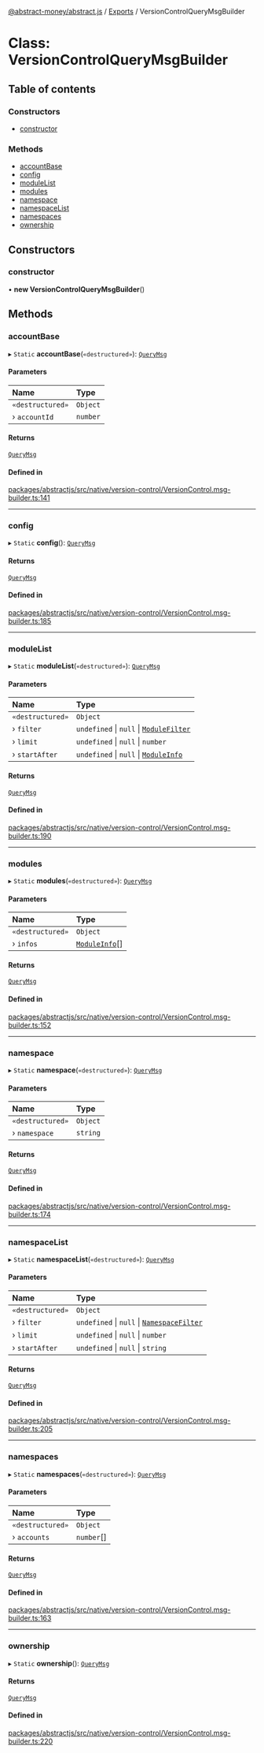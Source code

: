 [@abstract-money/abstract.js](../README.md) / [Exports](../modules.md) / VersionControlQueryMsgBuilder

# Class: VersionControlQueryMsgBuilder

## Table of contents

### Constructors

- [constructor](VersionControlQueryMsgBuilder.md#constructor)

### Methods

- [accountBase](VersionControlQueryMsgBuilder.md#accountbase)
- [config](VersionControlQueryMsgBuilder.md#config)
- [moduleList](VersionControlQueryMsgBuilder.md#modulelist)
- [modules](VersionControlQueryMsgBuilder.md#modules)
- [namespace](VersionControlQueryMsgBuilder.md#namespace)
- [namespaceList](VersionControlQueryMsgBuilder.md#namespacelist)
- [namespaces](VersionControlQueryMsgBuilder.md#namespaces)
- [ownership](VersionControlQueryMsgBuilder.md#ownership)

## Constructors

### constructor

• **new VersionControlQueryMsgBuilder**()

## Methods

### accountBase

▸ `Static` **accountBase**(`«destructured»`): [`QueryMsg`](../modules/VersionControlTypes.md#querymsg)

#### Parameters

| Name | Type |
| :------ | :------ |
| `«destructured»` | `Object` |
| › `accountId` | `number` |

#### Returns

[`QueryMsg`](../modules/VersionControlTypes.md#querymsg)

#### Defined in

[packages/abstractjs/src/native/version-control/VersionControl.msg-builder.ts:141](https://github.com/AbstractSDK/frontend/blob/07410073/packages/abstractjs/src/native/version-control/VersionControl.msg-builder.ts#L141)

___

### config

▸ `Static` **config**(): [`QueryMsg`](../modules/VersionControlTypes.md#querymsg)

#### Returns

[`QueryMsg`](../modules/VersionControlTypes.md#querymsg)

#### Defined in

[packages/abstractjs/src/native/version-control/VersionControl.msg-builder.ts:185](https://github.com/AbstractSDK/frontend/blob/07410073/packages/abstractjs/src/native/version-control/VersionControl.msg-builder.ts#L185)

___

### moduleList

▸ `Static` **moduleList**(`«destructured»`): [`QueryMsg`](../modules/VersionControlTypes.md#querymsg)

#### Parameters

| Name | Type |
| :------ | :------ |
| `«destructured»` | `Object` |
| › `filter` | `undefined` \| ``null`` \| [`ModuleFilter`](../interfaces/VersionControlTypes.ModuleFilter.md) |
| › `limit` | `undefined` \| ``null`` \| `number` |
| › `startAfter` | `undefined` \| ``null`` \| [`ModuleInfo`](../interfaces/VersionControlTypes.ModuleInfo.md) |

#### Returns

[`QueryMsg`](../modules/VersionControlTypes.md#querymsg)

#### Defined in

[packages/abstractjs/src/native/version-control/VersionControl.msg-builder.ts:190](https://github.com/AbstractSDK/frontend/blob/07410073/packages/abstractjs/src/native/version-control/VersionControl.msg-builder.ts#L190)

___

### modules

▸ `Static` **modules**(`«destructured»`): [`QueryMsg`](../modules/VersionControlTypes.md#querymsg)

#### Parameters

| Name | Type |
| :------ | :------ |
| `«destructured»` | `Object` |
| › `infos` | [`ModuleInfo`](../interfaces/VersionControlTypes.ModuleInfo.md)[] |

#### Returns

[`QueryMsg`](../modules/VersionControlTypes.md#querymsg)

#### Defined in

[packages/abstractjs/src/native/version-control/VersionControl.msg-builder.ts:152](https://github.com/AbstractSDK/frontend/blob/07410073/packages/abstractjs/src/native/version-control/VersionControl.msg-builder.ts#L152)

___

### namespace

▸ `Static` **namespace**(`«destructured»`): [`QueryMsg`](../modules/VersionControlTypes.md#querymsg)

#### Parameters

| Name | Type |
| :------ | :------ |
| `«destructured»` | `Object` |
| › `namespace` | `string` |

#### Returns

[`QueryMsg`](../modules/VersionControlTypes.md#querymsg)

#### Defined in

[packages/abstractjs/src/native/version-control/VersionControl.msg-builder.ts:174](https://github.com/AbstractSDK/frontend/blob/07410073/packages/abstractjs/src/native/version-control/VersionControl.msg-builder.ts#L174)

___

### namespaceList

▸ `Static` **namespaceList**(`«destructured»`): [`QueryMsg`](../modules/VersionControlTypes.md#querymsg)

#### Parameters

| Name | Type |
| :------ | :------ |
| `«destructured»` | `Object` |
| › `filter` | `undefined` \| ``null`` \| [`NamespaceFilter`](../interfaces/VersionControlTypes.NamespaceFilter.md) |
| › `limit` | `undefined` \| ``null`` \| `number` |
| › `startAfter` | `undefined` \| ``null`` \| `string` |

#### Returns

[`QueryMsg`](../modules/VersionControlTypes.md#querymsg)

#### Defined in

[packages/abstractjs/src/native/version-control/VersionControl.msg-builder.ts:205](https://github.com/AbstractSDK/frontend/blob/07410073/packages/abstractjs/src/native/version-control/VersionControl.msg-builder.ts#L205)

___

### namespaces

▸ `Static` **namespaces**(`«destructured»`): [`QueryMsg`](../modules/VersionControlTypes.md#querymsg)

#### Parameters

| Name | Type |
| :------ | :------ |
| `«destructured»` | `Object` |
| › `accounts` | `number`[] |

#### Returns

[`QueryMsg`](../modules/VersionControlTypes.md#querymsg)

#### Defined in

[packages/abstractjs/src/native/version-control/VersionControl.msg-builder.ts:163](https://github.com/AbstractSDK/frontend/blob/07410073/packages/abstractjs/src/native/version-control/VersionControl.msg-builder.ts#L163)

___

### ownership

▸ `Static` **ownership**(): [`QueryMsg`](../modules/VersionControlTypes.md#querymsg)

#### Returns

[`QueryMsg`](../modules/VersionControlTypes.md#querymsg)

#### Defined in

[packages/abstractjs/src/native/version-control/VersionControl.msg-builder.ts:220](https://github.com/AbstractSDK/frontend/blob/07410073/packages/abstractjs/src/native/version-control/VersionControl.msg-builder.ts#L220)
